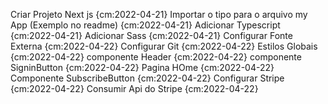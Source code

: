 Criar Projeto Next js  {cm:2022-04-21}
Importar o tipo para o arquivo my App (Exemplo no readme) {cm:2022-04-21}
Adicionar Typescript {cm:2022-04-21}
Adicionar Sass   {cm:2022-04-21}
Configurar Fonte Externa {cm:2022-04-22}
Configurar Git {cm:2022-04-22}
Estilos Globais {cm:2022-04-22}
componente Header {cm:2022-04-22}
componente SigninButton {cm:2022-04-22}
Pagina HOme {cm:2022-04-22}
Componente SubscribeButton {cm:2022-04-22}
Configurar Stripe {cm:2022-04-22}
Consumir Api do Stripe {cm:2022-04-22}
